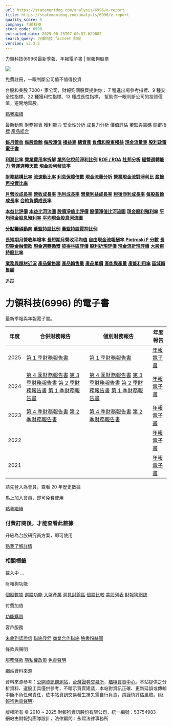 ```yaml
---
url: https://statementdog.com/analysis/6996/e-report
title: https://statementdog.com/analysis/6996/e-report
quality_score: 5
company: 力領科技
stock_code: 6996
extracted_date: 2025-06-25T07:00:57.629807
search_query: 力領科技 factset 財報
version: v3.3.2
---
```


力領科技(6996)最新季報、年報電子書 | 財報狗股票















![](https://www.facebook.com/tr?id=1265443774131605&ev=PageView&noscript=1)













































































免費註冊，一眼判斷公司值不值得投資

台股和美股 7000+ 家公司，財報狗個股頁提供你：
7 種進出場參考指標、9 種安全性指標、22 種獲利性指標、13 種成長性指標，
幫助你一眼判斷公司的投資價值，避開地雷股。

[點我繼續](/users/sign_up)

[最新動態](/analysis/6996)
[財務報表](/analysis/6996/monthly-revenue)
[獲利能力](/analysis/6996/profit-margin)
[安全性分析](/analysis/6996/financial-structure-ratio)
[成長力分析](/analysis/6996/monthly-revenue-growth-rate)
[價值評估](/analysis/6996/pe)
[董監與籌碼](/analysis/6996/broker-trading)
[關鍵指標](/analysis/6996/long-term-and-short-term-monthly-revenue-yoy)
[產品組合](/analysis/6996/ai-search)

[**每月營收**](/analysis/6996/monthly-revenue)
[**每股盈餘**](/analysis/6996/eps)
[**每股淨值**](/analysis/6996/nav)
[**損益表**](/analysis/6996/income-statement)
[**總資產**](/analysis/6996/assets)
[**負債和股東權益**](/analysis/6996/liabilities-and-equity)
[**現金流量表**](/analysis/6996/cash-flow-statement)
[**股利政策**](/analysis/6996/dividend-policy)
[**電子書**](/analysis/6996/e-report)

[**利潤比率**](/analysis/6996/profit-margin)
[**營業費用率拆解**](/analysis/6996/operating-expense-ratio)
[**業外佔稅前淨利比例**](/analysis/6996/non-operating-income-to-profit-before-tax)
[**ROE / ROA**](/analysis/6996/roe-roa)
[**杜邦分析**](/analysis/6996/du-pont-analysis)
[**經營週轉能力**](/analysis/6996/turnover-ratio)
[**營運週轉天數**](/analysis/6996/turnover-days)
[**現金股利發放率**](/analysis/6996/dividend-payout-ratio)

[**財務結構比率**](/analysis/6996/financial-structure-ratio)
[**流速動比率**](/analysis/6996/current-ratio-and-quick-ratio)
[**利息保障倍數**](/analysis/6996/interest-coverage-ratio)
[**現金流量分析**](/analysis/6996/cash-flow-analysis)
[**營業現金流對淨利比**](/analysis/6996/operating-cash-flow-to-net-income-ratio)
[**盈餘再投資比率**](/analysis/6996/reinvestment-rate)

[**月營收成長率**](/analysis/6996/monthly-revenue-growth-rate)
[**營收成長率**](/analysis/6996/revenue-growth-rate)
[**毛利成長率**](/analysis/6996/gross-profit-growth-rate)
[**營業利益成長率**](/analysis/6996/operating-income-growth-rate)
[**稅後淨利成長率**](/analysis/6996/net-income-growth-rate)
[**每股盈餘成長率**](/analysis/6996/eps-growth-rate)
[**合約負債成長率**](/analysis/6996/current-contract-liabilities-growth-rate)

[**本益比評價**](/analysis/6996/pe)
[**本益比河流圖**](/analysis/6996/pe-band)
[**股價淨值比評價**](/analysis/6996/pb)
[**股價淨值比河流圖**](/analysis/6996/pb-band)
[**現金股利殖利率**](/analysis/6996/dividend-yield)
[**平均現金股息殖利率**](/analysis/6996/average-dividend-yield)
[**平均現金股息河流圖**](/analysis/6996/average-dividend-yield-band)

[**分點籌碼動向**](/analysis/6996/broker-trading)
[**董監持股比例**](/analysis/6996/board-members-and-supervisors-shares-to-shares-outstanding-ratio)
[**董監持股質押比例**](/analysis/6996/pledging-ratio-of-board-members-and-supervisors)

[**長短期月營收年增率**](/analysis/6996/long-term-and-short-term-monthly-revenue-yoy)
[**長短期月營收平均值**](/analysis/6996/average-long-term-and-short-term-monthly-revenue)
[**自由現金流報酬率**](/analysis/6996/croic)
[**Piotroski F 分數**](/analysis/6996/piotroski-f-score)
[**長短期金融借款**](/analysis/6996/financial-borrowing)
[**現金週轉循環**](/analysis/6996/cash-conversion-cycle)
[**彼得林區評價**](/analysis/6996/peter-lynch-valuation)
[**股利折現評價**](/analysis/6996/dividend-discount-valuation)
[**現金流折現評價**](/analysis/6996/dcf-valuation)
[**大股東持股比率**](/analysis/6996/majority-shareholders-share-ratio)

[**業務與題材近況**](/analysis/6996/ai-search)
[**產品銷售額**](/analysis/6996/product-sales-figure)
[**產品銷售量**](/analysis/6996/product-sales-volume)
[**產品單價**](/analysis/6996/product-unit-price)
[**產能與產量**](/analysis/6996/production-capacity)
[**產能利用率**](/analysis/6996/production-capacity-utilization)
[**區域銷售額**](/analysis/6996/product-regional-sales)

[追蹤](/users/sign_up)

# 力領科技(6996) 的電子書

最新季報與年報電子書。

| 年度 | 合併財務報告 | 個別財務報告 | 年度報告 |
| --- | --- | --- | --- |
| 2025 | [第 1 季財務報告書](/analysis) | [第 1 季財務報告書](https://doc.twse.com.tw/server-java/t57sb01?co_id=6996&colorchg=1&kind=A&step=9&filename=202501_6996_AI2.pdf) | [年報電子書](/analysis) |
| 2024 | [第 4 季財務報告書](/analysis)  [第 3 季財務報告書](/analysis)  [第 2 季財務報告書](/analysis)  [第 1 季財務報告書](/analysis) | [第 4 季財務報告書](https://doc.twse.com.tw/server-java/t57sb01?co_id=6996&colorchg=1&kind=A&step=9&filename=202404_6996_AI2.pdf)  [第 3 季財務報告書](https://doc.twse.com.tw/server-java/t57sb01?co_id=6996&colorchg=1&kind=A&step=9&filename=202403_6996_AI2.pdf)  [第 2 季財務報告書](https://doc.twse.com.tw/server-java/t57sb01?co_id=6996&colorchg=1&kind=A&step=9&filename=202402_6996_AI2.pdf)  [第 1 季財務報告書](https://doc.twse.com.tw/server-java/t57sb01?co_id=6996&colorchg=1&kind=A&step=9&filename=202401_6996_AI2.pdf) | [年報電子書](https://doc.twse.com.tw/server-java/t57sb01?co_id=6996&colorchg=1&kind=F&step=9&filename=2024_6996_20250626F04.pdf) |
| 2023 | [第 4 季財務報告書](/analysis)  [第 2 季財務報告書](/analysis) | [第 4 季財務報告書](https://doc.twse.com.tw/server-java/t57sb01?co_id=6996&colorchg=1&kind=A&step=9&filename=202304_6996_AI2.pdf)  [第 2 季財務報告書](https://doc.twse.com.tw/server-java/t57sb01?co_id=6996&colorchg=1&kind=A&step=9&filename=202302_6996_AI2.pdf) | [年報電子書](https://doc.twse.com.tw/server-java/t57sb01?co_id=6996&colorchg=1&kind=F&step=9&filename=2023_6996_20240626F04.pdf) |
| 2022 |  |  | [年報電子書](/analysis) |
| 2021 |  |  | [年報電子書](/analysis) |

請先登入為會員，查看 20 年歷史數據

馬上加入會員，即可免費使用

[點我繼續](/users/sign_up)

### 付費訂閱後，才能查看此數據

升級為台股研究員方案，即可使用

[點我了解詳情](/pricing)

### 相關標籤

載入中 ...





財報狗功能

[個股數據](/analysis)
[選股功能](/screeners)
[大盤產業](/taiex)
[洞見討論區](/insight)
[個股比較](/compare/tpe)
[美股列表](/us-stock-list)
[財報狗網誌](/blog/)

付費加值

[功能購買](/pricing)

客戶服務

[未收到認證信](/users/recv_auth_fail)
[聯絡我們](/contact)
[商業合作聯絡](/contact)
[臉書粉絲團](//www.facebook.com/statementdog)

條款與聲明

[服務條款](/law/tos)
[隱私權政策](/law/privacy)
[免責聲明](/law/disclaimer)

網站資料來源

資料來源参考：[公開資訊觀測站](http://mops.twse.com.tw/mops/web/index)，[台灣證券交易所](http://www.tse.com.tw/)，[櫃檯買賣中心](http://www.otc.org.tw/)。本站提供之分析資料、選股工具僅供參考，不暗示買賣建議，本站對資訊正確、更新延誤或傳輸中斷不負任何責任，依本站資訊交易發生損失需自行負責，請謹慎評估風險。([財報狗免責聲明](/law/disclaimer))

版權所有 © 2010 ~ 2025 財報狗資訊股份有限公司，統一編號：53754983  
網站由財報狗團隊設計，法律顧問：永熙法律事務所